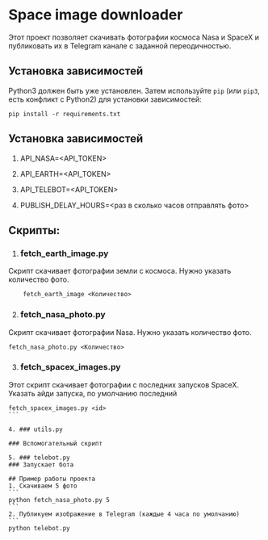   # Space image downloader

Этот проект позволяет скачивать фотографии космоса Nasa и SpaceX и публиковать их в Telegram канале с заданной переодичностью.


## Установка зависимостей
Python3 должен быть уже установлен. 
Затем используйте `pip` (или `pip3`, есть конфликт с Python2) для установки зависимостей:
```
pip install -r requirements.txt
```

## Установка зависимостей
1. API_NASA=<API_TOKEN>

2. API_EARTH=<API_TOKEN>

3. API_TELEBOT=<API_TOKEN>

4. PUBLISH_DELAY_HOURS=<раз в сколько часов отправлять фото>

## Cкрипты:
1. ### fetch_earth_image.py
Скрипт скачивает фотографии земли с космоса. Нужно указать количество фото. 
```
    fetch_earth_image <Количество>
```
2. ### fetch_nasa_photo.py
Скрипт скачивает фотографии Nasa. Нужно указать количество фото.
```
fetch_nasa_photo.py <Количество>
```

3. ### fetch_spacex_images.py
Этот скрипт скачивает фотографии с последних запусков SpaceX. Указать айди запуска, по умолчанию последний
````
fetch_spacex_images.py <id>
```

4. ### utils.py

### Вспомогательный скрипт

5. ### telebot.py
### Запускает бота

## Пример работы проекта
1. Скачиваем 5 фото
```
python fetch_nasa_photo.py 5
```
2. Публикуем изображение в Telegram (каждые 4 часа по умолчанию)
```
python telebot.py
